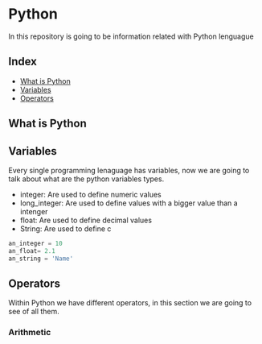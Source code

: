 # Python

In this repository is going to be information related with Python lenguague

## Index

* [What is Python](##What-is-Python)
* [Variables](#Variables)
* [Operators](#Operators)

## What is Python

## Variables

Every single programming lenaguage has variables, now we are going to talk about what are the python variables types.

* integer: Are used to define numeric values
* long_integer: Are used to define values with a bigger value than a intenger
* float: Are used to define decimal values
* String: Are used to define c

```python
an_integer = 10
an_float= 2.1
an_string = 'Name'
```

## Operators

Within Python we have different operators, in this section we are going to see of all them.

### Arithmetic